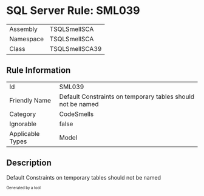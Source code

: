 ﻿# SQL Server Rule: SML039
  
|    |    |
|----|----|
| Assembly | TSQLSmellSCA |
| Namespace | TSQLSmellSCA |
| Class | TSQLSmellSCA39 |
  
## Rule Information
  
|    |    |
|----|----|
| Id | SML039 |
| Friendly Name | Default Constraints on temporary tables should not be named |
| Category | CodeSmells |
| Ignorable | false |
| Applicable Types | Model  |
  
## Description
  
Default Constraints on temporary tables should not be named
  
<sub><sup>Generated by a tool</sup></sub>
